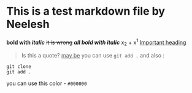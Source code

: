 # This is a test markdown file by Neelesh
**bold with _italic_**
~~it is wrong~~
***all bold with italic***
x<sub>2</sub> + x<sup>1</sup>
<ins>Important heading</ins>
> Is this a quote? <ins>may be</ins>
you can use `git add .`
and also : 
```
git clone
git add .
```
you can use this color - `#000000`
